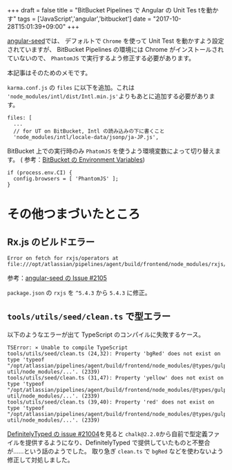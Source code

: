 +++
draft = false
title = "BitBucket Pipelines で Angular の Unit Tes tを動かす"
tags = ['JavaScript','angular','bitbucket']
date = "2017-10-28T15:01:39+09:00"
+++

[angular-seed](https://github.com/mgechev/angular-seed)では、
デフォルトで `Chrome` を使って Unit Test を動かすよう設定されていますが、
BitBucket Pipelines の環境には Chrome がインストールされていないので、
`PhantomJS` で実行するよう修正する必要があります。

本記事はそのためのメモです。

<!--more-->

`karma.conf.js` の `files` に以下を追加。これは `'node_modules/intl/dist/Intl.min.js'`よりもあとに追加する必要があります。

```
files: [
  ...
  // for UT on BitBucket, Intl の読み込みの下に書くこと
  'node_modules/intl/locale-data/jsonp/ja-JP.js',
```

BitBucket 上での実行時のみ `PhatomJS` を使うよう環境変数によって切り替えます。
( 参考：[BitBucket の Environment Variables](https://confluence.atlassian.com/bitbucket/environment-variables-794502608.html))

```
if (process.env.CI) {
  config.browsers = [ 'PhantomJS' ];
}
```

# その他つまづいたところ

## Rx.js のビルドエラー

```
Error on fetch for rxjs/operators at file:///opt/atlassian/pipelines/agent/build/frontend/node_modules/rxjs/operators.js`
```

参考：[angular-seed の Issue #2105](https://github.com/mgechev/angular-seed/issues/2105)

`package.json` の `rxjs` を `^5.4.3` から `5.4.3` に修正。

## `tools/utils/seed/clean.ts` で型エラー

以下のようなエラーが出て TypeScript のコンパイルに失敗するケース。

```
TSError: ⨯ Unable to compile TypeScript
tools/utils/seed/clean.ts (24,32): Property 'bgRed' does not exist on type 'typeof "/opt/atlassian/pipelines/agent/build/frontend/node_modules/@types/gulp-util/node_modules/...'. (2339)
tools/utils/seed/clean.ts (31,47): Property 'yellow' does not exist on type 'typeof "/opt/atlassian/pipelines/agent/build/frontend/node_modules/@types/gulp-util/node_modules/...'. (2339)
tools/utils/seed/clean.ts (39,40): Property 'red' does not exist on type 'typeof "/opt/atlassian/pipelines/agent/build/frontend/node_modules/@types/gulp-util/node_modules/...'. (2339)
```

[DefinitelyTyped の issue #21004](https://github.com/DefinitelyTyped/DefinitelyTyped/issues/21004)を見ると
`chalk@2.2.0`から自前で型定義ファイルを提供するようになり、DefinitelyTyped で提供していたものと不整合が……という話のようでした。
取り急ぎ `clean.ts` で `bgRed` などを使わないよう修正して対処しました。

